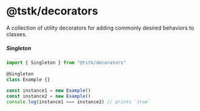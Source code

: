 # @tstk/decorators

A collection of utility decorators for adding commonly desired behaviors to classes.

##### Singleton

```typescript
import { Singleton } from "@tstk/decorators"         
                                                     
@Singleton                                           
class Example {}                                     
                                                     
const instance1 = new Example()                      
const instance2 = new Example()                      
console.log(instance1 === instance2) // prints `true`
```
